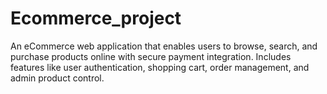 # Ecommerce_project
An eCommerce web application that enables users to browse, search, and purchase products online with secure payment integration. Includes features like user authentication, shopping cart, order management, and admin product control.
